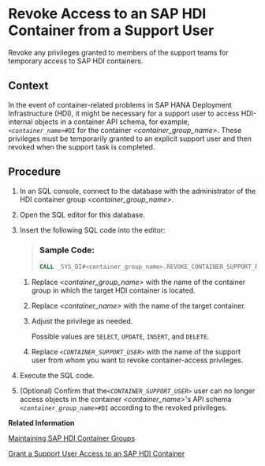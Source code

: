 <!-- loio5316825b47dd4ab3acebea6bd7e47fdf -->

# Revoke Access to an SAP HDI Container from a Support User

Revoke any privileges granted to members of the support teams for temporary access to SAP HDI containers.



<a name="loio5316825b47dd4ab3acebea6bd7e47fdf__context_xhp_2zx_k1b"/>

## Context

In the event of container-related problems in SAP HANA Deployment Infrastructure \(HDI\), it might be necessary for a support user to access HDI-internal objects in a container API schema, for example, <code><i class="varname">&lt;container_name&gt;</i>#DI</code> for the container *<container\_group\_name\>*. These privileges must be temporarily granted to an explicit support user and then revoked when the support task is completed.



<a name="loio5316825b47dd4ab3acebea6bd7e47fdf__steps_yhp_2zx_k1b"/>

## Procedure

1.  In an SQL console, connect to the database with the administrator of the HDI container group *<container\_group\_name\>*.

2.  Open the SQL editor for this database.

3.  Insert the following SQL code into the editor:

    > ### Sample Code:  
    > ```sql
    > CALL _SYS_DI#<container_group_name>.REVOKE_CONTAINER_SUPPORT_PRIVILEGE( '<container_group_name>', 'SELECT', '<CONTAINER_SUPPORT_USER>', _SYS_DI.T_NO_PARAMETERS, ?, ?, ?);
    > ```

    1.  Replace *<container\_group\_name\>* with the name of the container group in which the target HDI container is located.

    2.  Replace *<container\_name\>* with the name of the target container.

    3.  Adjust the privilege as needed.

        Possible values are `SELECT`, `UPDATE`, `INSERT`, and `DELETE`.

    4.  Replace <code><i class="varname">&lt;CONTAINER_SUPPORT_USER&gt;</i></code> with the name of the support user from whom you want to revoke container-access privileges.


4.  Execute the SQL code.

5.  \(Optional\) Confirm that the<code><i class="varname">&lt;CONTAINER_SUPPORT_USER&gt;</i></code> user can no longer access objects in the container *<container\_name\>*'s API schema <code><i class="varname">&lt;container_group_name&gt;</i>#DI</code> according to the revoked privileges.


**Related Information**  


[Maintaining SAP HDI Container Groups](maintaining-sap-hdi-container-groups-4e9d597.md "The administrator of an SAP HDI container group is responsible for managing the SAP HDI containers that are organized into one or more HDI container groups.")

[Grant a Support User Access to an SAP HDI Container](grant-a-support-user-access-to-an-sap-hd-b460586.md "Provide members of the support teams with temporary access to an SAP HDI container.")

